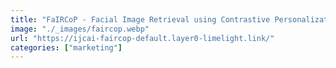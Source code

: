 ```yaml
---
title: "FaIRCoP - Facial Image Retrieval using Contrastive Personalization"
image: "./_images/faircop.webp"
url: "https://ijcai-faircop-default.layer0-limelight.link/"
categories: ["marketing"]
---
```

